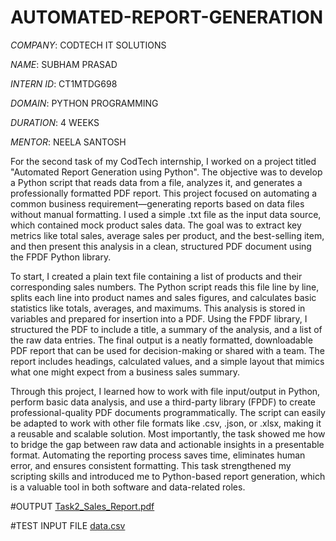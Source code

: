 # AUTOMATED-REPORT-GENERATION

*COMPANY*: CODTECH IT SOLUTIONS

*NAME*: SUBHAM PRASAD

*INTERN ID*: CT1MTDG698

*DOMAIN*: PYTHON PROGRAMMING

*DURATION*: 4 WEEKS

*MENTOR*: NEELA SANTOSH

For the second task of my CodTech internship, I worked on a project titled "Automated Report Generation using Python". The objective was to develop a Python script that reads data from a file, analyzes it, and generates a professionally formatted PDF report. This project focused on automating a common business requirement—generating reports based on data files without manual formatting. I used a simple .txt file as the input data source, which contained mock product sales data. The goal was to extract key metrics like total sales, average sales per product, and the best-selling item, and then present this analysis in a clean, structured PDF document using the FPDF Python library.

To start, I created a plain text file containing a list of products and their corresponding sales numbers. The Python script reads this file line by line, splits each line into product names and sales figures, and calculates basic statistics like totals, averages, and maximums. This analysis is stored in variables and prepared for insertion into a PDF. Using the FPDF library, I structured the PDF to include a title, a summary of the analysis, and a list of the raw data entries. The final output is a neatly formatted, downloadable PDF report that can be used for decision-making or shared with a team. The report includes headings, calculated values, and a simple layout that mimics what one might expect from a business sales summary.

Through this project, I learned how to work with file input/output in Python, perform basic data analysis, and use a third-party library (FPDF) to create professional-quality PDF documents programmatically. The script can easily be adapted to work with other file formats like .csv, .json, or .xlsx, making it a reusable and scalable solution. Most importantly, the task showed me how to bridge the gap between raw data and actionable insights in a presentable format. Automating the reporting process saves time, eliminates human error, and ensures consistent formatting. This task strengthened my scripting skills and introduced me to Python-based report generation, which is a valuable tool in both software and data-related roles.

#OUTPUT
[Task2_Sales_Report.pdf](https://github.com/user-attachments/files/21107788/Task2_Sales_Report.pdf)

#TEST INPUT FILE
[data.csv](https://github.com/user-attachments/files/21107839/data.csv)
